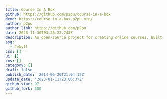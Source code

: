 ```yaml
---
title: Course In A Box
github: https://github.com/p2pu/course-in-a-box
demo: https://course-in-a-box.p2pu.org/
author: p2pu
author_link: https://github.com/p2pu
date: 2023-11-30T03:26:22.743Z
description: An open-source project for creating online courses, built by P2PU
ssg:
  - Jekyll
css: []
ui: []
cms: []
category: []
draft: false
publish_date: '2014-06-20T21:04:12Z'
update_date: '2023-01-11T23:06:37Z'
github_star: 97
github_fork: 500
---
```

